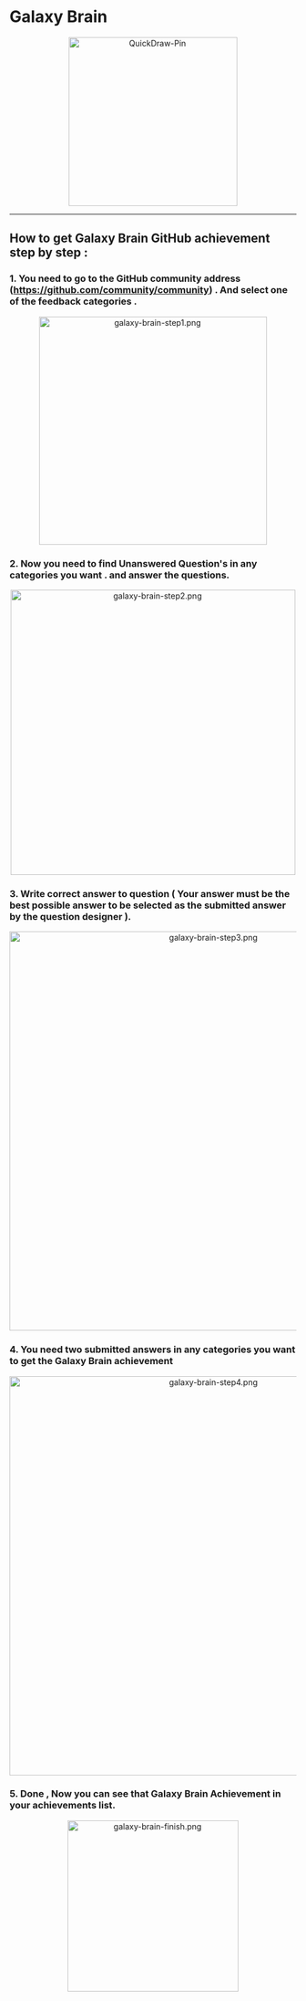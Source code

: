 # Galaxy Brain

<div align="center"  >

<img width="296" src="assets/img/badges/GalaxyBrain.png" alt="QuickDraw-Pin">
</div>

<hr>

## How to get Galaxy Brain GitHub achievement step by step :

### 1. You need to go to the GitHub community address (https://github.com/community/community) . And select one of the feedback categories .

<div align="center">
<img width="400" src="../img/galaxy-brain/galaxy-step1.png" alt="galaxy-brain-step1.png">
</div>

### 2. Now you need to find Unanswered Question's in any categories you want . and answer the questions.

<div align="center">
<img width="500" src="../img/galaxy-brain/galaxy-step2.png" alt="galaxy-brain-step2.png">
</div>

### 3. Write correct answer to question ( Your answer must be the best possible answer to be selected as the submitted answer by the question designer ).

<div align="center">
<img width="700" src="../img/galaxy-brain/galaxy-step3.png" alt="galaxy-brain-step3.png">
</div>



### 4. You need two submitted answers in any categories you want to get the Galaxy Brain achievement  

<div align="center">
<img width="700" src="../img/galaxy-brain/galaxy-step4.png" alt="galaxy-brain-step4.png">
</div>

### 5. Done , Now you can see that Galaxy Brain Achievement in your achievements list.

<div align="center">
<img width="300" src="../img/galaxy-brain/galaxy-step5.png" alt="galaxy-brain-finish.png">
</div>
